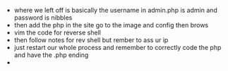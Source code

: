 - where we left off is basically the username in admin.php is admin and password is nibbles 
- then add the php in the site go to the image and config then brows 
- vim the code for reverse shell 
- then follow notes for rev shell but rember to ass ur ip 
- just restart our whole process and remember to correctly code the php and have the .php ending
- 